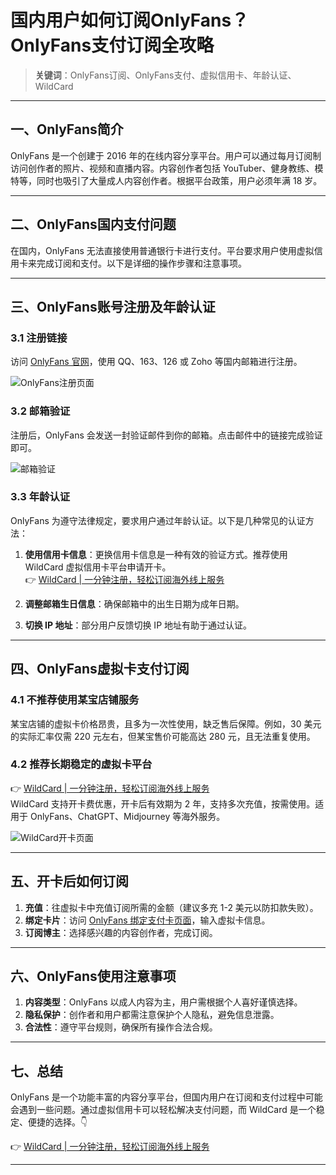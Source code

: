 # 国内用户如何订阅OnlyFans？OnlyFans支付订阅全攻略

> **关键词**：OnlyFans订阅、OnlyFans支付、虚拟信用卡、年龄认证、WildCard

---

## 一、OnlyFans简介

OnlyFans 是一个创建于 2016 年的在线内容分享平台。用户可以通过每月订阅制访问创作者的照片、视频和直播内容。内容创作者包括 YouTuber、健身教练、模特等，同时也吸引了大量成人内容创作者。根据平台政策，用户必须年满 18 岁。

---

## 二、OnlyFans国内支付问题

在国内，OnlyFans 无法直接使用普通银行卡进行支付。平台要求用户使用虚拟信用卡来完成订阅和支付。以下是详细的操作步骤和注意事项。

---

## 三、OnlyFans账号注册及年龄认证

### 3.1 注册链接

访问 [OnlyFans 官网](https://onlyfans.com/)，使用 QQ、163、126 或 Zoho 等国内邮箱进行注册。

![OnlyFans注册页面](https://bbtdd.com/img/08954019.webp)

### 3.2 邮箱验证

注册后，OnlyFans 会发送一封验证邮件到你的邮箱。点击邮件中的链接完成验证即可。

![邮箱验证](https://bbtdd.com/img/222645903.webp)

### 3.3 年龄认证

OnlyFans 为遵守法律规定，要求用户通过年龄认证。以下是几种常见的认证方法：

1. **使用信用卡信息**：更换信用卡信息是一种有效的验证方式。推荐使用 WildCard 虚拟信用卡平台申请开卡。  
   👉 [WildCard | 一分钟注册，轻松订阅海外线上服务](https://bbtdd.com/WildCard)

2. **调整邮箱生日信息**：确保邮箱中的出生日期为成年日期。

3. **切换 IP 地址**：部分用户反馈切换 IP 地址有助于通过认证。

---

## 四、OnlyFans虚拟卡支付订阅

### 4.1 不推荐使用某宝店铺服务

某宝店铺的虚拟卡价格昂贵，且多为一次性使用，缺乏售后保障。例如，30 美元的实际汇率仅需 220 元左右，但某宝售价可能高达 280 元，且无法重复使用。

### 4.2 推荐长期稳定的虚拟卡平台

👉 [WildCard | 一分钟注册，轻松订阅海外线上服务](https://bbtdd.com/WildCard)  
WildCard 支持开卡费优惠，开卡后有效期为 2 年，支持多次充值，按需使用。适用于 OnlyFans、ChatGPT、Midjourney 等海外服务。

![WildCard开卡页面](https://bbtdd.com/img/3173021667005454.webp)

---

## 五、开卡后如何订阅

1. **充值**：往虚拟卡中充值订阅所需的金额（建议多充 1-2 美元以防扣款失败）。
2. **绑定卡片**：访问 [OnlyFans 绑定支付卡页面](https://onlyfans.com/my/payments/add_card)，输入虚拟卡信息。
3. **订阅博主**：选择感兴趣的内容创作者，完成订阅。

---

## 六、OnlyFans使用注意事项

1. **内容类型**：OnlyFans 以成人内容为主，用户需根据个人喜好谨慎选择。
2. **隐私保护**：创作者和用户都需注意保护个人隐私，避免信息泄露。
3. **合法性**：遵守平台规则，确保所有操作合法合规。

---

## 七、总结

OnlyFans 是一个功能丰富的内容分享平台，但国内用户在订阅和支付过程中可能会遇到一些问题。通过虚拟信用卡可以轻松解决支付问题，而 WildCard 是一个稳定、便捷的选择。👇

👉 [WildCard | 一分钟注册，轻松订阅海外线上服务](https://bbtdd.com/WildCard)

---